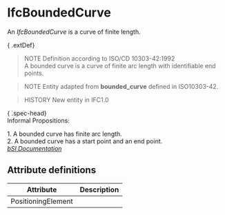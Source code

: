 IfcBoundedCurve
===============
An _IfcBoundedCurve_ is a curve of finite length.  
  
{ .extDef}  
> NOTE  Definition according to ISO/CD 10303-42:1992  
> A bounded curve is a curve of finite arc length with identifiable end
> points.  
  
> NOTE  Entity adapted from **bounded_curve** defined in ISO10303-42.  
  
> HISTORY  New entity in IFC1.0  
  
{ .spec-head}  
Informal Propositions:  
  
1\. A bounded curve has finite arc length.  
2\. A bounded curve has a start point and an end point.  
[ _bSI
Documentation_](https://standards.buildingsmart.org/IFC/DEV/IFC4_2/FINAL/HTML/schema/ifcgeometryresource/lexical/ifcboundedcurve.htm)


Attribute definitions
---------------------
| Attribute          | Description   |
|--------------------|---------------|
| PositioningElement |               |

